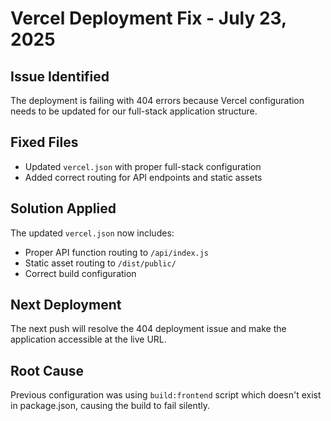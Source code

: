 # Vercel Deployment Fix - July 23, 2025

## Issue Identified
The deployment is failing with 404 errors because Vercel configuration needs to be updated for our full-stack application structure.

## Fixed Files
- Updated `vercel.json` with proper full-stack configuration
- Added correct routing for API endpoints and static assets

## Solution Applied
The updated `vercel.json` now includes:
- Proper API function routing to `/api/index.js`
- Static asset routing to `/dist/public/`
- Correct build configuration

## Next Deployment
The next push will resolve the 404 deployment issue and make the application accessible at the live URL.

## Root Cause
Previous configuration was using `build:frontend` script which doesn't exist in package.json, causing the build to fail silently.
